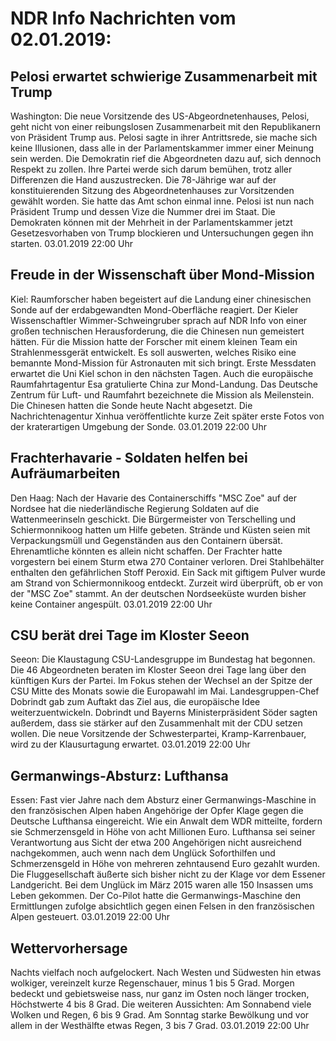 # NDR Info Nachrichten vom 02.01.2019:


## Pelosi erwartet schwierige Zusammenarbeit mit Trump
Washington: Die neue Vorsitzende des US-Abgeordnetenhauses, Pelosi, geht nicht von einer reibungslosen Zusammenarbeit mit den Republikanern von Präsident Trump aus. Pelosi sagte in ihrer Antrittsrede, sie mache sich keine Illusionen, dass alle in der Parlamentskammer immer einer Meinung sein werden. Die Demokratin rief die Abgeordneten dazu auf, sich dennoch Respekt zu zollen. Ihre Partei werde sich darum bemühen, trotz aller Differenzen die Hand auszustrecken. Die 78-Jährige war auf der konstituierenden Sitzung des Abgeordnetenhauses zur Vorsitzenden gewählt worden. Sie hatte das Amt schon einmal inne. Pelosi ist nun nach Präsident Trump und dessen Vize die Nummer drei im Staat. Die Demokraten können mit der Mehrheit in der Parlamentskammer jetzt Gesetzesvorhaben von Trump blockieren und Untersuchungen gegen ihn starten. 03.01.2019 22:00 Uhr 

## Freude in der Wissenschaft über Mond-Mission
Kiel: Raumforscher haben begeistert auf die Landung einer chinesischen Sonde auf der erdabgewandten Mond-Oberfläche reagiert. Der Kieler Wissenschaftler Wimmer-Schweingruber sprach auf NDR Info von einer großen technischen Herausforderung, die die Chinesen nun gemeistert hätten. Für die Mission hatte der Forscher mit einem kleinen Team ein Strahlenmessgerät entwickelt. Es soll auswerten, welches Risiko eine bemannte Mond-Mission für Astronauten mit sich bringt. Erste Messdaten erwartet die Uni Kiel schon in den nächsten Tagen. Auch die europäische Raumfahrtagentur Esa gratulierte China zur Mond-Landung. Das Deutsche Zentrum für Luft- und Raumfahrt bezeichnete die Mission als Meilenstein. Die Chinesen hatten die Sonde heute Nacht abgesetzt. Die Nachrichtenagentur Xinhua veröffentlichte kurze Zeit später erste Fotos von der kraterartigen Umgebung der Sonde. 03.01.2019 22:00 Uhr 

## Frachterhavarie - Soldaten helfen bei Aufräumarbeiten
Den Haag: Nach der Havarie des Containerschiffs "MSC Zoe" auf der Nordsee hat die niederländische Regierung Soldaten auf die Wattenmeerinseln geschickt. Die Bürgermeister von Terschelling und Schiermonnikoog hatten um Hilfe gebeten. Strände und Küsten seien mit Verpackungsmüll und Gegenständen aus den Containern übersät. Ehrenamtliche könnten es allein nicht schaffen. Der Frachter hatte vorgestern bei einem Sturm etwa 270 Container verloren. Drei Stahlbehälter enthalten den gefährlichen Stoff Peroxid. Ein Sack mit giftigem Pulver wurde am Strand von Schiermonnikoog entdeckt. Zurzeit wird überprüft, ob er von der "MSC Zoe" stammt. An der deutschen Nordseeküste wurden bisher keine Container angespült. 03.01.2019 22:00 Uhr 

## CSU berät drei Tage im Kloster Seeon
Seeon:	Die Klaustagung CSU-Landesgruppe im Bundestag hat begonnen. Die 46 Abgeordneten beraten im Kloster Seeon drei Tage lang über den künftigen Kurs der Partei. Im Fokus stehen der Wechsel an der Spitze der CSU Mitte des Monats sowie die Europawahl im Mai. Landesgruppen-Chef Dobrindt gab zum Auftakt das Ziel aus, die europäische Idee weiterzuentwickeln. Dobrindt und Bayerns Ministerpräsident Söder sagten außerdem, dass sie stärker auf den Zusammenhalt mit der CDU setzen wollen. Die neue Vorsitzende der Schwesterpartei, Kramp-Karrenbauer, wird zu der Klausurtagung erwartet. 03.01.2019 22:00 Uhr 

## Germanwings-Absturz: Lufthansa
Essen: Fast vier Jahre nach dem Absturz einer Germanwings-Maschine in den französischen Alpen haben Angehörige der Opfer Klage gegen die Deutsche Lufthansa eingereicht. Wie ein Anwalt dem WDR mitteilte, fordern sie Schmerzensgeld in Höhe von acht Millionen Euro. Lufthansa sei seiner Verantwortung aus Sicht der etwa 200 Angehörigen nicht ausreichend nachgekommen, auch wenn nach dem Unglück Soforthilfen und Schmerzensgeld in Höhe von mehreren zehntausend Euro gezahlt wurden. Die Fluggesellschaft äußerte sich bisher nicht zu der Klage vor dem Essener Landgericht. Bei dem Unglück im März 2015 waren alle 150 Insassen ums Leben gekommen. Der Co-Pilot hatte die Germanwings-Maschine den Ermittlungen zufolge absichtlich gegen einen Felsen in den französischen Alpen gesteuert. 03.01.2019 22:00 Uhr 

## Wettervorhersage
Nachts vielfach noch aufgelockert. Nach Westen und Südwesten hin etwas wolkiger, vereinzelt kurze Regenschauer,  minus 1 bis 5 Grad. Morgen bedeckt und gebietsweise nass, nur ganz im Osten noch länger trocken, Höchstwerte 4 bis 8 Grad. Die weiteren Aussichten: Am Sonnabend viele Wolken und Regen, 6 bis 9 Grad. Am Sonntag starke Bewölkung und vor allem in der Westhälfte etwas Regen, 3 bis 7 Grad. 03.01.2019 22:00 Uhr 

